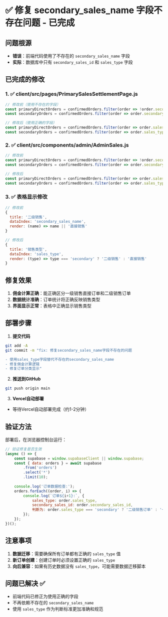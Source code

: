 # ✅ 修复 secondary_sales_name 字段不存在问题 - 已完成

## 问题根源
- **错误**：前端代码使用了不存在的 `secondary_sales_name` 字段
- **实际**：数据库中只有 `secondary_sales_id` 和 `sales_type` 字段

## 已完成的修改

### 1. ✅ client/src/pages/PrimarySalesSettlementPage.js
```javascript
// 修改前（使用不存在的字段）
const primaryDirectOrders = confirmedOrders.filter(order => !order.secondary_sales_name);
const secondaryOrders = confirmedOrders.filter(order => order.secondary_sales_name);

// 修改后（使用正确的字段）
const primaryDirectOrders = confirmedOrders.filter(order => order.sales_type !== 'secondary');
const secondaryOrders = confirmedOrders.filter(order => order.sales_type === 'secondary');
```

### 2. ✅ client/src/components/admin/AdminSales.js
```javascript
// 修改前
const primaryDirectOrders = confirmedOrders.filter(order => !order.secondary_sales_name);
const secondaryOrders = confirmedOrders.filter(order => order.secondary_sales_name);

// 修改后
const primaryDirectOrders = confirmedOrders.filter(order => order.sales_type !== 'secondary');
const secondaryOrders = confirmedOrders.filter(order => order.sales_type === 'secondary');
```

### 3. ✅ 表格显示修改
```javascript
// 修改前
{
  title: '二级销售',
  dataIndex: 'secondary_sales_name',
  render: (name) => name || '直接销售'
}

// 修改后
{
  title: '销售类型',
  dataIndex: 'sales_type',
  render: (type) => type === 'secondary' ? '二级销售' : '直接销售'
}
```

## 修复效果

1. **佣金计算正确**：能正确区分一级销售直接订单和二级销售订单
2. **数据统计准确**：订单统计将正确反映销售类型
3. **界面显示正常**：表格中正确显示销售类型

## 部署步骤

1. **提交代码**
```bash
git add -A
git commit -m "fix: 修复secondary_sales_name字段不存在的问题

- 使用sales_type字段替代不存在的secondary_sales_name
- 修复佣金计算逻辑
- 修复订单分类显示"
```

2. **推送到GitHub**
```bash
git push origin main
```

3. **Vercel自动部署**
- 等待Vercel自动部署完成（约1-2分钟）

## 验证方法

部署后，在浏览器控制台运行：

```javascript
// 验证修复是否生效
(async () => {
    const supabase = window.supabaseClient || window.supabase;
    const { data: orders } = await supabase
        .from('orders')
        .select('*')
        .limit(10);
    
    console.log('订单数据检查:');
    orders.forEach((order, i) => {
        console.log(`订单${i+1}:`, {
            sales_type: order.sales_type,
            secondary_sales_id: order.secondary_sales_id,
            判断为: order.sales_type === 'secondary' ? '二级销售订单' : '一级销售直接订单'
        });
    });
})();
```

## 注意事项

1. **数据迁移**：需要确保所有订单都有正确的 `sales_type` 值
2. **新订单创建**：创建订单时必须设置正确的 `sales_type`
3. **向后兼容**：如果有历史数据没有 `sales_type`，可能需要数据迁移脚本

## 问题已解决 ✅

- 前端代码已修正为使用正确的字段
- 不再依赖不存在的 `secondary_sales_name`
- 使用 `sales_type` 作为判断标准更加准确和规范
